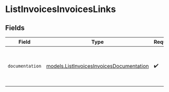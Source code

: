 # ListInvoicesInvoicesLinks


## Fields

| Field                                                                                      | Type                                                                                       | Required                                                                                   | Description                                                                                |
| ------------------------------------------------------------------------------------------ | ------------------------------------------------------------------------------------------ | ------------------------------------------------------------------------------------------ | ------------------------------------------------------------------------------------------ |
| `documentation`                                                                            | [models.ListInvoicesInvoicesDocumentation](../models/listinvoicesinvoicesdocumentation.md) | :heavy_check_mark:                                                                         | The URL to the generic Mollie API error handling guide.                                    |